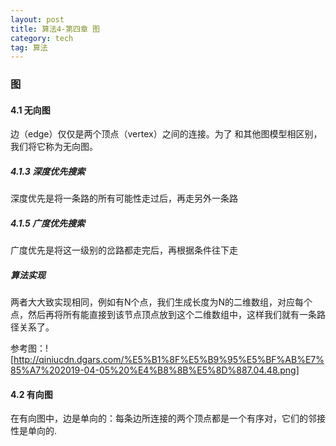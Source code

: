 ```yaml
---
layout: post
title: 算法4-第四章 图
category: tech
tag: 算法
---
```


### 图

#### 4.1 无向图
边（edge）仅仅是两个顶点（vertex）之间的连接。为了 和其他图模型相区别，我们将它称为无向图。

##### 4.1.3 深度优先搜索
深度优先是将一条路的所有可能性走过后，再走另外一条路

##### 4.1.5 广度优先搜索
广度优先是将这一级别的岔路都走完后，再根据条件往下走

##### 算法实现
两者大大致实现相同，例如有N个点，我们生成长度为N的二维数组，对应每个点，然后再将所有能直接到该节点顶点放到这个二维数组中，这样我们就有一条路径关系了。

参考图：![http://qiniucdn.dgars.com/%E5%B1%8F%E5%B9%95%E5%BF%AB%E7%85%A7%202019-04-05%20%E4%B8%8B%E5%8D%887.04.48.png]

#### 4.2 有向图
在有向图中，边是单向的：每条边所连接的两个顶点都是一个有序对，它们的邻接性是单向的.